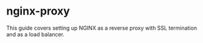 # nginx-proxy
This guide covers setting up NGINX as a reverse proxy with SSL termination and as a load balancer.
